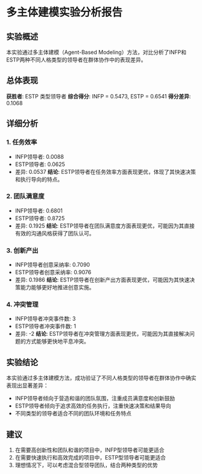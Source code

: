 # 多主体建模实验分析报告

## 实验概述
本实验通过多主体建模（Agent-Based Modeling）方法，对比分析了INFP和ESTP两种不同人格类型的领导者在群体协作中的表现差异。

## 总体表现
**获胜者**: ESTP 类型领导者
**综合得分**: INFP = 0.5473, ESTP = 0.6541
**得分差异**: 0.1068

## 详细分析

### 1. 任务效率
- INFP领导者: 0.0088
- ESTP领导者: 0.0625
- 差异: 0.0537
**结论**: ESTP领导者在任务效率方面表现更优，体现了其快速决策和执行导向的特点。

### 2. 团队满意度
- INFP领导者: 0.6801
- ESTP领导者: 0.8725
- 差异: 0.1925
**结论**: ESTP领导者在团队满意度方面表现更优，可能因为其直接有效的沟通风格获得了团队认可。

### 3. 创新产出
- INFP领导者创意采纳率: 0.7090
- ESTP领导者创意采纳率: 0.9076
- 差异: 0.1986
**结论**: ESTP领导者在创新产出方面表现更优，可能因为其快速决策能力能够更好地推进创意实施。

### 4. 冲突管理
- INFP领导者冲突事件数: 3
- ESTP领导者冲突事件数: 1
- 差异: -2
**结论**: ESTP领导者在冲突管理方面表现更优，可能因为其直接解决问题的方式能够更快地平息冲突。

## 实验结论
本实验通过多主体建模方法，成功验证了不同人格类型的领导者在群体协作中确实表现出显著差异：
- INFP领导者倾向于营造和谐的团队氛围，注重成员满意度和创新鼓励
- ESTP领导者倾向于追求高效的任务执行，注重快速决策和结果导向
- 不同类型的领导者适合不同的团队环境和任务特点

## 建议
1. 在需要高创新性和团队和谐的项目中，INFP型领导者可能更适合
2. 在需要快速执行和高效完成的项目中，ESTP型领导者可能更适合
3. 理想情况下，可以考虑混合型领导团队，结合两种类型的优势